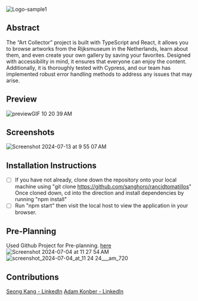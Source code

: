 ![Logo-sample1](https://github.com/user-attachments/assets/1364a549-a4a7-49ab-a8ed-fee6f0f7441f)

## Abstract

The “Art Collector” project is built with TypeScript and React, it allows you to browse artworks from the Rijksmuseum in the Netherlands, learn about them, and even create your own gallery by saving your favorites. Designed with accessibility in mind, it ensures that everyone can enjoy the content. Additionally, it is thoroughly tested with Cypress, and our team has implemented robust error handling methods to address any issues that may arise.

## Preview
![previewGIF 10 20 39 AM](https://github.com/user-attachments/assets/72368708-eba1-471f-a12c-0c04c9de904f)


## Screenshots
![Screenshot 2024-07-13 at 9 55 07 AM](https://github.com/user-attachments/assets/b9a20c0b-6068-4a22-8818-625e3c01a12d)


## Installation Instructions
- [ ]  If you have not already, clone down the repository onto your local machine using "git clone https://github.com/sanghoro/rancidtomatillos" Once cloned down, cd into the direction and install dependencies by running "npm install"
- [ ]  Run "npm start" then visit the local host to view the application in your browser.

## Pre-Planning
Used Github Project for Pre-planning. [here](https://github.com/users/sanghoro/projects/10)
![Screenshot 2024-07-04 at 11 27 54 AM](https://github.com/user-attachments/assets/63ddbb6b-12d7-4e21-b528-230b83d99d21)
![screenshot_2024-07-04_at_11 24 24___am_720](https://github.com/user-attachments/assets/344bb122-5d2d-48b4-8d72-095459fed40c)

## Contributions
[Seong Kang - LinkedIn](https://www.linkedin.com/in/seong-kang/)
[Adam Konber - LinkedIn](https://www.linkedin.com/in/Adam-Konber/)
